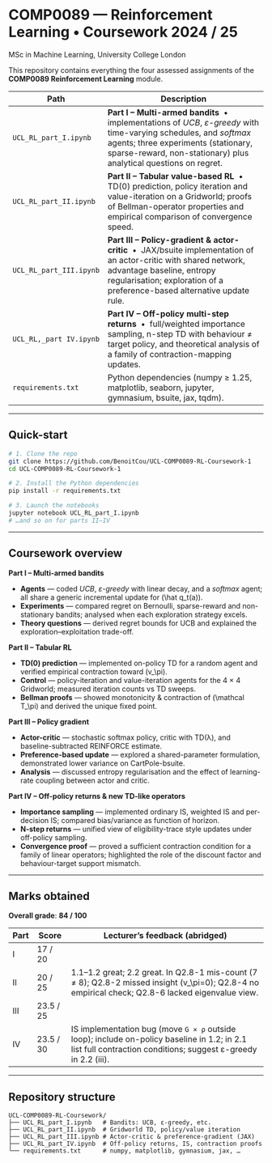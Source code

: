 # COMP0089 — Reinforcement Learning • Coursework 2024 / 25  
MSc in Machine Learning, University College London

This repository contains everything the four assessed assignments of the **COMP0089 Reinforcement Learning** module.

| Path                                             | Description                                                                                                                        |
| ------------------------------------------------ | ---------------------------------------------------------------------------------------------------------------------------------- |
| `UCL_RL_part_I.ipynb`            | **Part I – Multi-armed bandits** &nbsp;•&nbsp; implementations of *UCB*, *ε-greedy* with time-varying schedules, and *softmax* agents; three experiments (stationary, sparse-reward, non-stationary) plus analytical questions on regret. |
| `UCL_RL_part_II.ipynb`           | **Part II – Tabular value-based RL** &nbsp;•&nbsp; TD(0) prediction, policy iteration and value-iteration on a Gridworld; proofs of Bellman-operator properties and empirical comparison of convergence speed. |
| `UCL_RL_part_III.ipynb`          | **Part III – Policy-gradient & actor-critic** &nbsp;•&nbsp; JAX/bsuite implementation of an actor-critic with shared network, advantage baseline, entropy regularisation; exploration of a preference-based alternative update rule. |
| `UCL_RL,_part IV.ipynb`           | **Part IV – Off-policy multi-step returns** &nbsp;•&nbsp; full/weighted importance sampling, n-step TD with behaviour ≠ target policy, and theoretical analysis of a family of contraction-mapping updates. |
| `requirements.txt`                               | Python dependencies (numpy ≥ 1.25, matplotlib, seaborn, jupyter, gymnasium, bsuite, jax, tqdm).                                     |

---

## Quick-start

```bash
# 1. Clone the repo
git clone https://github.com/BenoitCou/UCL-COMP0089-RL-Coursework-1
cd UCL-COMP0089-RL-Coursework-1

# 2. Install the Python dependencies
pip install -r requirements.txt

# 3. Launch the notebooks
jupyter notebook UCL_RL_part_I.ipynb
# …and so on for parts II–IV
```

---

## Coursework overview  

**Part I – Multi-armed bandits**
- **Agents** — coded *UCB*, *ε-greedy* with linear decay, and a *softmax* agent; all share a generic incremental update for \(\hat q_t(a)\).
- **Experiments** — compared regret on Bernoulli, sparse-reward and non-stationary bandits; analysed when each exploration strategy excels.
- **Theory questions** — derived regret bounds for UCB and explained the exploration–exploitation trade-off.

**Part II – Tabular RL**
- **TD(0) prediction** — implemented on-policy TD for a random agent and verified empirical contraction toward \(v_\pi\).
- **Control** — policy-iteration and value-iteration agents for the 4 × 4 Gridworld; measured iteration counts vs TD sweeps.
- **Bellman proofs** — showed monotonicity & contraction of \(\mathcal T_\pi\) and derived the unique fixed point.

**Part III – Policy gradient**
- **Actor-critic** — stochastic softmax policy, critic with TD(λ), and baseline-subtracted REINFORCE estimate.
- **Preference-based update** — explored a shared-parameter formulation, demonstrated lower variance on CartPole-bsuite.
- **Analysis** — discussed entropy regularisation and the effect of learning-rate coupling between actor and critic.

**Part IV – Off-policy returns & new TD-like operators**
- **Importance sampling** — implemented ordinary IS, weighted IS and per-decision IS; compared bias/variance as function of horizon.
- **N-step returns** — unified view of eligibility-trace style updates under off-policy sampling.
- **Convergence proof** — proved a sufficient contraction condition for a family of linear operators; highlighted the role of the discount factor and behaviour-target support mismatch.

---

## Marks obtained  

**Overall grade**: **84 / 100**

| Part | Score | Lecturer’s feedback (abridged) |
|------|-------|--------------------------------|
| I | 17 / 20 | |
| II | 20 / 25 | 1.1–1.2 great; 2.2 great. In Q2.8-1 mis-count (7 ≠ 8); Q2.8-2 missed insight \(v_\pi=0\); Q2.8-4 no empirical check; Q2.8-6 lacked eigenvalue view. |
| III | 23.5 / 25 | |
| IV | 23.5 / 30 | IS implementation bug (move `G × ρ` outside loop); include on-policy baseline in 1.2; in 2.1 list full contraction conditions; suggest ε-greedy in 2.2 (iii). |

---

## Repository structure  

```text
UCL-COMP0089-RL-Coursework/
├── UCL_RL_part_I.ipynb   # Bandits: UCB, ε-greedy, etc.
├── UCL_RL_part_II.ipynb  # Gridworld TD, policy/value iteration
├── UCL_RL_part_III.ipynb # Actor-critic & preference-gradient (JAX)
├── UCL_RL_part_IV.ipynb  # Off-policy returns, IS, contraction proofs
└── requirements.txt      # numpy, matplotlib, gymnasium, jax, …
```
